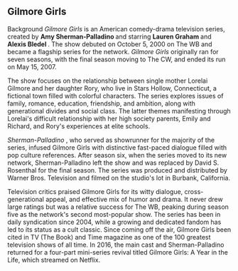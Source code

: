 ## Gilmore Girls

<head> Background </head>
  
<body> <i> Gilmore Girls </i> is an American comedy-drama television series, created by <b> Amy Sherman-Palladino </b> and starring <b> Lauren Graham </b> and <b> Alexis Bledel </b>. The show debuted on October 5, 2000 on The WB and became a flagship series for the network. <i> Gilmore Girls </i> originally ran for seven seasons, with the final season moving to The CW, and ended its run on May 15, 2007.

The show focuses on the relationship between single mother Lorelai Gilmore and her daughter Rory, who live in Stars Hollow, Connecticut, a fictional town filled with colorful characters. The series explores issues of family, romance, education, friendship, and ambition, along with generational divides and social class. The latter themes manifesting through Lorelai's difficult relationship with her high society parents, Emily and Richard, and Rory's experiences at elite schools.

<em> Sherman-Palladino </em>, who served as showrunner for the majority of the series, infused Gilmore Girls with distinctive fast-paced dialogue filled with pop culture references. After season six, when the series moved to its new network, Sherman-Palladino left the show and was replaced by David S. Rosenthal for the final season. The series was produced and distributed by Warner Bros. Television and filmed on the studio's lot in Burbank, California.

Television critics praised Gilmore Girls for its witty dialogue, cross-generational appeal, and effective mix of humor and drama.
It never drew large ratings but was a relative success for The WB, peaking during season five as the network's second most-popular show. 
The series has been in daily syndication since 2004, while a growing and dedicated fandom has led to its status as a cult classic.
Since coming off the air, Gilmore Girls been cited in TV (The Book) and Time magazine as one of the 100 greatest television shows of all time. In 2016, the main cast and Sherman-Palladino returned for a four-part mini-series revival titled Gilmore Girls: A Year in the Life, which streamed on Netflix. </body>
